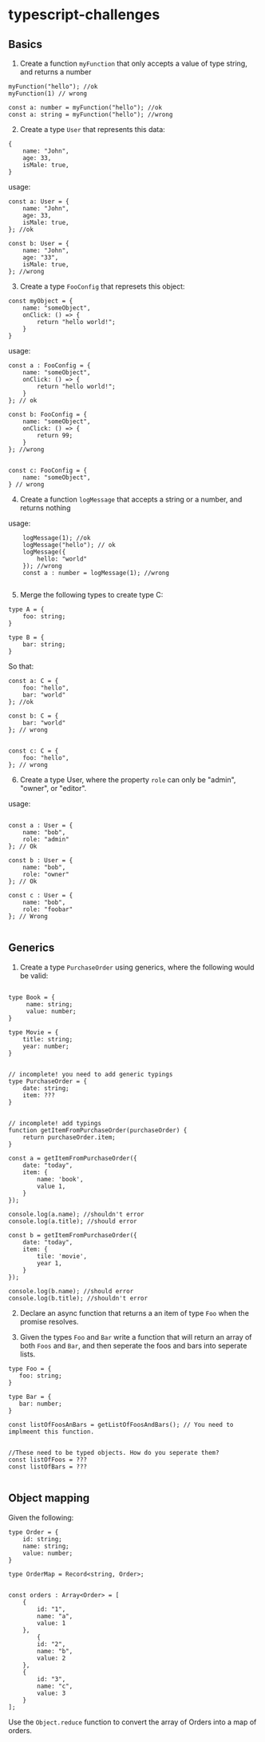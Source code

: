 # typescript-challenges


## Basics 

1. Create a function `myFunction` that only accepts a value of type string, and returns a number 


```
myFunction("hello"); //ok
myFunction(1) // wrong 

const a: number = myFunction("hello"); //ok
const a: string = myFunction("hello"); //wrong

```


2. Create a type `User` that represents this data: 

```
{
    name: "John", 
    age: 33, 
    isMale: true, 
}
```

usage: 

```
const a: User = {
    name: "John", 
    age: 33, 
    isMale: true, 
}; //ok

const b: User = {
    name: "John", 
    age: "33", 
    isMale: true, 
}; //wrong

```


3. Create a type `FooConfig` that represets this object: 

```
const myObject = {
    name: "someObject", 
    onClick: () => {
        return "hello world!"; 
    }
}

```

usage: 

```
const a : FooConfig = {
    name: "someObject", 
    onClick: () => {
        return "hello world!"; 
    }
}; // ok

const b: FooConfig = {
    name: "someObject", 
    onClick: () => {
        return 99; 
    }
}; //wrong 


const c: FooConfig = {
    name: "someObject", 
} // wrong
```


4. Create a function `logMessage` that accepts a string or a number, and returns nothing 

usage: 

```
    logMessage(1); //ok
    logMessage("hello"); // ok
    logMessage({
        hello: "world"
    }); //wrong 
    const a : number = logMessage(1); //wrong
    
```

5. Merge the following types to create type C: 


```
type A = {
    foo: string; 
}

type B = {
    bar: string; 
}
```

So that: 


```
const a: C = {
    foo: "hello", 
    bar: "world"
}; //ok 

const b: C = {
    bar: "world"
}; // wrong


const c: C = {
    foo: "hello",
}; // wrong

```

6. Create a type User, where the property `role` can only be "admin", "owner", or "editor". 


usage: 

```

const a : User = {
    name: "bob", 
    role: "admin"
}; // Ok

const b : User = {
    name: "bob", 
    role: "owner"
}; // Ok

const c : User = {
    name: "bob", 
    role: "foobar"
}; // Wrong


```

## Generics

1. Create a type `PurchaseOrder` using generics, where the following would be valid: 

```

type Book = {
     name: string; 
     value: number; 
}

type Movie = {
    title: string; 
    year: number; 
}


// incomplete! you need to add generic typings
type PurchaseOrder = {
    date: string; 
    item: ???
}


// incomplete! add typings
function getItemFromPurchaseOrder(purchaseOrder) {
    return purchaseOrder.item; 
}

const a = getItemFromPurchaseOrder({
    date: "today", 
    item: {
        name: 'book', 
        value 1, 
    }
});

console.log(a.name); //shouldn't error
console.log(a.title); //should error 

const b = getItemFromPurchaseOrder({
    date: "today", 
    item: {
        tile: 'movie', 
        year 1, 
    }
});

console.log(b.name); //should error
console.log(b.title); //shouldn't error 

```

2. Declare an async function that returns a an item of type `Foo` when the promise resolves. 


3.  Given the types `Foo` and `Bar` write a function that will return an array of both `Foos` and `Bar`, and then seperate the foos and bars into seperate lists. 

```
type Foo = {
   foo: string; 
}

type Bar = {
   bar: number; 
}

```

```
const listOfFoosAnBars = getListOfFoosAndBars(); // You need to implmeent this function. 


//These need to be typed objects. How do you seperate them? 
const listOfFoos = ??? 
const listOfBars = ???


````


## Object mapping

Given the following: 

```
type Order = {
    id: string; 
    name: string; 
    value: number; 
}

type OrderMap = Record<string, Order>; 


const orders : Array<Order> = [
    {
        id: "1", 
        name: "a", 
        value: 1
    },
        {
        id: "2", 
        name: "b", 
        value: 2
    },
    {
        id: "3", 
        name: "c", 
        value: 3
    }
]; 
```

Use the `Object.reduce` function to convert the array of Orders into a map of orders. 





```
